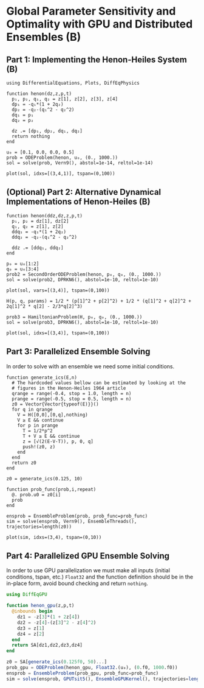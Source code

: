 # Global Parameter Sensitivity and Optimality with GPU and Distributed Ensembles (B)

## Part 1: Implementing the Henon-Heiles System (B)

```@example henon
using DifferentialEquations, Plots, DiffEqPhysics

function henon(dz,z,p,t)
  p₁, p₂, q₁, q₂ = z[1], z[2], z[3], z[4]
  dp₁ = -q₁*(1 + 2q₂)
  dp₂ = -q₂-(q₁^2 - q₂^2)
  dq₁ = p₁
  dq₂ = p₂

  dz .= [dp₁, dp₂, dq₁, dq₂]
  return nothing
end

u₀ = [0.1, 0.0, 0.0, 0.5]
prob = ODEProblem(henon, u₀, (0., 1000.))
sol = solve(prob, Vern9(), abstol=1e-14, reltol=1e-14)

plot(sol, idxs=[(3,4,1)], tspan=(0,100))
```

## (Optional) Part 2: Alternative Dynamical Implementations of Henon-Heiles (B)

```@example henon
function henon(ddz,dz,z,p,t)
  p₁, p₂ = dz[1], dz[2]
  q₁, q₂ = z[1], z[2]
  ddq₁ = -q₁*(1 + 2q₂)
  ddq₂ = -q₂-(q₁^2 - q₂^2)

  ddz .= [ddq₁, ddq₂]
end

p₀ = u₀[1:2]
q₀ = u₀[3:4]
prob2 = SecondOrderODEProblem(henon, p₀, q₀, (0., 1000.))
sol = solve(prob2, DPRKN6(), abstol=1e-10, reltol=1e-10)

plot(sol, vars=[(3,4)], tspan=(0,100))
```
```@example henon
H(p, q, params) = 1/2 * (p[1]^2 + p[2]^2) + 1/2 * (q[1]^2 + q[2]^2 + 2q[1]^2 * q[2] - 2/3*q[2]^3)

prob3 = HamiltonianProblem(H, p₀, q₀, (0., 1000.))
sol = solve(prob3, DPRKN6(), abstol=1e-10, reltol=1e-10)

plot(sol, idxs=[(3,4)], tspan=(0,100))
```

## Part 3: Parallelized Ensemble Solving

In order to solve with an ensemble we need some initial conditions.
```@example henon
function generate_ics(E,n)
  # The hardcoded values bellow can be estimated by looking at the
  # figures in the Henon-Heiles 1964 article
  qrange = range(-0.4, stop = 1.0, length = n)
  prange = range(-0.5, stop = 0.5, length = n)
  z0 = Vector{Vector{typeof(E)}}()
  for q in qrange
    V = H([0,0],[0,q],nothing)
    V ≥ E && continue
    for p in prange
      T = 1/2*p^2
      T + V ≥ E && continue
      z = [√(2(E-V-T)), p, 0, q]
      push!(z0, z)
    end
  end
  return z0
end

z0 = generate_ics(0.125, 10)

function prob_func(prob,i,repeat)
  @. prob.u0 = z0[i]
  prob
end

ensprob = EnsembleProblem(prob, prob_func=prob_func)
sim = solve(ensprob, Vern9(), EnsembleThreads(), trajectories=length(z0))

plot(sim, idxs=(3,4), tspan=(0,10))
```

## Part 4: Parallelized GPU Ensemble Solving

In order to use GPU parallelization we must make all inputs
(initial conditions, tspan, etc.) `Float32` and the function
definition should be in the in-place form, avoid bound checking and
return `nothing`.

```julia
using DiffEqGPU

function henon_gpu(z,p,t)
  @inbounds begin
    dz1 = -z[3]*(1 + 2z[4])
    dz2 = -z[4]-(z[3]^2 - z[4]^2)
    dz3 = z[1]
    dz4 = z[2]
  end
  return SA[dz1,dz2,dz3,dz4]
end

z0 = SA[generate_ics(0.125f0, 50)...]
prob_gpu = ODEProblem(henon_gpu, Float32.(u₀), (0.f0, 1000.f0))
ensprob = EnsembleProblem(prob_gpu, prob_func=prob_func)
sim = solve(ensprob, GPUTsit5(), EnsembleGPUKernel(), trajectories=length(z0))
```
